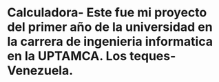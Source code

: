 # Calculadora- Este fue mi proyecto del primer año de la universidad en la carrera de ingenieria informatica en la UPTAMCA. Los teques-Venezuela.
